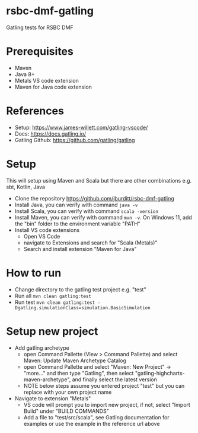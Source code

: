 # rsbc-dmf-gatling
Gatling tests for RSBC DMF

# Prerequisites
- Maven
- Java 8+
- Metals VS code extension
- Maven for Java code extension

# References
- Setup: https://www.james-willett.com/gatling-vscode/
- Docs: https://docs.gatling.io/
- Gatling Github: https://github.com/gatling/gatling

# Setup
This will setup using Maven and Scala but there are other combinations e.g. sbt, Kotlin, Java
- Clone the repository https://github.com/jburditt/rsbc-dmf-gatling
- Install Java, you can verify with command `java -v`
- Install Scala, you can verify with command `scala -version`
- Install Maven, you can verify with command `mvn -v`. On Windows 11, add the "bin" folder to the environment variable "PATH"
- Install VS code extensions
  - Open VS Code
  - navigate to Extensions and search for "Scala (Metals)"
  - Search and install extension "Maven for Java"

# How to run
- Change directory to the gatling test project e.g. "test" 
- Run all `mvn clean gatling:test`
- Run test `mvn clean gatling:test -Dgatling.simulationClass=simulation.BasicSimulation`

# Setup new project
- Add gatling archetype
  - open Command Pallette (View > Command Pallette) and select Maven: Update Maven Archetype Catalog
  - open Command Pallette and select "Maven: New Project" -> "more..." and then type "Gatling", then select "gatling-highcharts-maven-archetype", and finally select the latest version
  - NOTE below steps assume you entered project "test" but you can replace with your own project name
- Navigate to extension "Metals"
  - VS code will prompt you to import new project, if not, select "Import Build" under "BUILD COMMANDS"
  - Add a file to "test/src/scala", see Gatling documentation for examples or use the example in the reference url above
